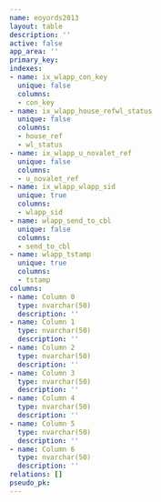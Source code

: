 ```yaml
---
name: eoyords2013
layout: table
description: ''
active: false
app_area: ''
primary_key: 
indexes:
- name: ix_wlapp_con_key
  unique: false
  columns:
  - con_key
- name: ix_wlapp_house_refwl_status
  unique: false
  columns:
  - house_ref
  - wl_status
- name: ix_wlapp_u_novalet_ref
  unique: false
  columns:
  - u_novalet_ref
- name: ix_wlapp_wlapp_sid
  unique: true
  columns:
  - wlapp_sid
- name: wlapp_send_to_cbl
  unique: false
  columns:
  - send_to_cbl
- name: wlapp_tstamp
  unique: true
  columns:
  - tstamp
columns:
- name: Column 0
  type: nvarchar(50)
  description: ''
- name: Column 1
  type: nvarchar(50)
  description: ''
- name: Column 2
  type: nvarchar(50)
  description: ''
- name: Column 3
  type: nvarchar(50)
  description: ''
- name: Column 4
  type: nvarchar(50)
  description: ''
- name: Column 5
  type: nvarchar(50)
  description: ''
- name: Column 6
  type: nvarchar(50)
  description: ''
relations: []
pseudo_pk: 
---
```


